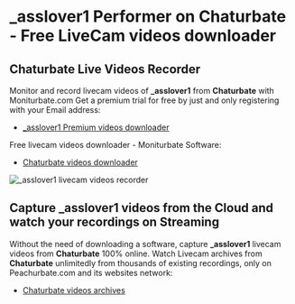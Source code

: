# _asslover1 Performer on Chaturbate - Free LiveCam videos downloader

## Chaturbate Live Videos Recorder

Monitor and record livecam videos of **_asslover1** from **Chaturbate** with Moniturbate.com
Get a premium trial for free by just and only registering with your Email address:
* [_asslover1 Premium videos downloader](https://moniturbate.com/request-demo-licence-key.html)

Free livecam videos downloader - Moniturbate Software:
* [Chaturbate videos downloader](https://moniturbate.com/moniturbate-download-software.html)

![_asslover1 livecam videos recorder](https://peachurnet.com/templates/moniturbate-software.png)


## Capture _asslover1 videos from the Cloud and watch your recordings on Streaming

Without the need of downloading a software, capture **_asslover1** livecam videos from **Chaturbate** 100% online.
Watch Livecam archives from **Chaturbate** unlimitedly from thousands of existing recordings, only on Peachurbate.com and its websites network:
* [Chaturbate videos archives](https://peachurnet.com/)